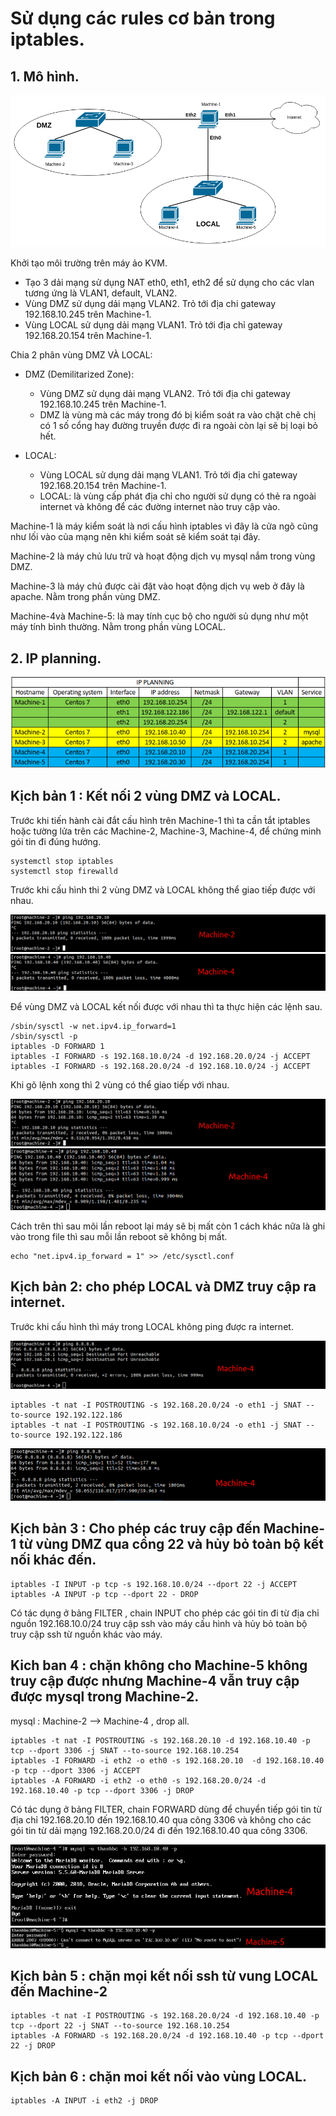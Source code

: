 # Sử dụng các rules cơ bản trong iptables.
## 1. Mô hình.

![](anhip/anh7.png)

Khởi tạo môi trường trên máy ảo KVM.
- Tạo 3 dải mạng sử dụng NAT eth0, eth1, eth2 để sử dụng cho các vlan tương ứng là VLAN1, default, VLAN2.
- Vùng DMZ sử dụng dải mạng VLAN2. Trỏ tới địa chi gateway 192.168.10.245 trên Machine-1.
- Vùng LOCAL sử dụng dải mạng VLAN1. Trỏ tới địa chỉ gateway 192.168.20.154 trên Machine-1.

Chia 2 phân vùng DMZ VÀ LOCAL:
- DMZ (Demilitarized Zone):
    - Vùng DMZ sử dụng dải mạng VLAN2. Trỏ tới địa chi gateway 192.168.10.245 trên Machine-1.
    - DMZ là vùng mà các máy trong đó bị kiểm soát ra vào chặt chẽ chị có 1 số cổng hay đường truyền được đi ra ngoài còn lại sẽ bị loại bỏ hết.
    
- LOCAL:    
    - Vùng LOCAL sử dụng dải mạng VLAN1. Trỏ tới địa chỉ gateway 192.168.20.154 trên Machine-1.
    - LOCAL: là vùng cấp phát địa chỉ cho người sử dụng có thẻ ra ngoài internet và không để các đường internet nào truy cập vào.


Machine-1 là máy kiểm soát là nơi cấu hình iptables vì đây là cửa ngõ cũng như lối vào của mạng nên khi kiểm soát sẽ kiểm soát tại đây.

Machine-2 là máy chủ lưu trữ và hoạt động dịch vụ mysql nắm trong vùng DMZ.

Machine-3 là máy chủ được cài đặt vào hoạt động dịch vụ web ở đây là apache. Nằm trong phần vùng DMZ.

Machine-4và Machine-5: là may tính cục bộ cho người sủ dụng như một máy tính bình thường. Nằm trong phần vùng LOCAL.

## 2. IP planning.

![](anhip/anh6.png)


## Kịch bản 1 : Kết nối 2 vùng DMZ và LOCAL.

Trước khi tiến hành cài đắt cấu hình trên Machine-1 thì ta cần tắt iptables hoặc tường lửa trên các Machine-2, Machine-3, Machine-4, để chứng minh gói tin đi đúng hướng.
```
systemctl stop iptables
systemctl stop firewalld
```
Trước khi cấu hình thi 2 vùng DMZ và LOCAL không thể giao tiếp được với nhau.

![](anhip/anh8-2.png)
![](anhip/anh8-1.png)

Để vùng  DMZ và LOCAL kết nối được với nhau thì ta thực hiện các lệnh sau.
```
/sbin/sysctl -w net.ipv4.ip_forward=1
/sbin/sysctl -p
iptables -D FORWARD 1
iptables -I FORWARD -s 192.168.10.0/24 -d 192.168.20.0/24 -j ACCEPT
iptables -I FORWARD -s 192.168.20.0/24 -d 192.168.10.0/24 -j ACCEPT 
```
Khi gõ lệnh xong thì 2 vùng có thể giao tiếp với nhau.

![](anhip/anh9-1.png)
![](anhip/anh9-2.png)

Cách trên thì sau mõi lần reboot lại máy sẽ bị mất còn 1 cách khác nữa là ghi  vào trong file thì sau mỗi lần reboot sẽ không bị mất.
```
echo "net.ipv4.ip_forward = 1" >> /etc/sysctl.conf
```

##  Kịch bản 2: cho phép LOCAL và DMZ truy cập ra internet.
Trước khi cấu hình thì máy trong LOCAL không ping được ra  internet.

![](anhip/anh12-1.png)

```
iptables -t nat -I POSTROUTING -s 192.168.20.0/24 -o eth1 -j SNAT --to-source 192.192.122.186
iptables -t nat -I POSTROUTING -s 192.168.10.0/24 -o eth1 -j SNAT --to-source 192.192.122.186
```
![](anhip/anh13.png)

## Kịch bản 3 : Cho phép các truy cập đến Machine-1 từ vùng DMZ qua cổng 22 và hủy bỏ toàn bộ kết nối khác đến.
```
iptables -I INPUT -p tcp -s 192.168.10.0/24 --dport 22 -j ACCEPT
iptables -A INPUT -p tcp --dport 22 - DROP
```
Có tác dụng ở bảng FILTER , chain INPUT cho phép các gói tin đi từ địa chỉ nguồn 192.168.10.0/24 truy cập ssh vào máy cấu hình và hủy bỏ toàn bộ truy cập ssh từ nguồn khác vào máy.

## Kich ban 4 : chặn không cho Machine-5 không truy cập được nhưng Machine-4 vẫn truy cập được mysql trong Machine-2.

mysql : Machine-2 --> Machine-4  , drop all.

```
iptables -t nat -I POSTROUTING -s 192.168.20.10 -d 192.168.10.40 -p tcp --dport 3306 -j SNAT --to-source 192.168.10.254
iptables -I FORWARD -i eth2 -o eth0 -s 192.168.20.10  -d 192.168.10.40 -p tcp --dport 3306 -j ACCEPT
iptables -A FORWARD -i eth2 -o eth0 -s 192.168.20.0/24 -d 192.168.10.40 -p tcp --dport 3306 -j DROP
```
Có tác dụng ở bảng FILTER, chain FORWARD dùng để chuyển tiếp gói tin từ địa chỉ 192.168.20.10 đến 192.168.10.40 qua công 3306 và không cho các gói tin từ dải mạng 192.168.20.0/24 đi đến 192.168.10.40 qua công 3306.

![](anhip/anh14-1.png)
![](anhip/anh14-2.png)

## Kịch bản 5 : chặn mọi kết nối ssh từ vung LOCAL đến Machine-2
```
iptables -t nat -I POSTROUTING -s 192.168.20.0/24 -d 192.168.10.40 -p tcp --dport 22 -j SNAT --to-source 192.168.10.254
iptables -A FORWARD -s 192.168.20.0/24 -d 192.168.10.40 -p tcp --dport 22 -j DROP
```
## Kịch bản 6 : chặn moi kết nối vào vùng LOCAL.
```
iptables -A INPUT -i eth2 -j DROP
```